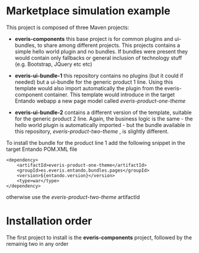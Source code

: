 Marketplace simulation example
==============================

This project is composed of three Maven projects:

 - **everis-components** this base project is for common plugins and ui-bundles, to share among different
 projects.
 This projects contains a simple hello world plugin and no bundles. If bundles were
 present they would  contain only fallbacks or general inclusion of technology stuff (e.g. Bootstrap, JQuery etc etc)

 - **everis-ui-bundle-1** this repository contains no plugins (but it could if needed) but a 
ui-bundle for the generic product 1 line.
Using this template would also import automatically the plugin from the everis-component container.
This template would introduce in the target Entando webapp a new page model called *everis-product-one-theme*

 - **everis-ui-bundle-2** contains a different version of the template, suitable for the generic product 2 line.
Again, the business logic is the same - the hello world plugin is automatically imported - but the bundle available in this repository, *everis-product-two-theme* , is slightly different.


To install the bundle for the product line 1 add the following snippet in the target
Entando POM.XML file

	<dependency>
		<artifactId>everis-product-one-theme</artifactId>
		<groupId>es.everis.entando.bundles.pages</groupId>
		<version>${entando.version}</version>
		<type>war</type>
	</dependency>
	
otherwise use the *everis-product-two-theme* artifactId

Installation order
==================

The first project to install is the **everis-components** project, followed by the remainig two in any order 
